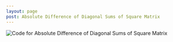 ```yaml
---
layout: page
post: Absolute Difference of Diagonal Sums of Square Matrix
---
```

![Code for Absolute Difference of Diagonal Sums of Square Matrix](http://www.keepandshare.com/userpics/h/e/a/r/tnhandstraining/2019-11/sb/still_jpg_776x502-15225426.jpg?ts=1574720277)
